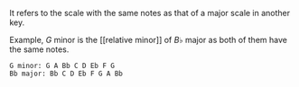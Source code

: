It refers to the scale with the same notes as that of a major scale in another key.

Example, $G$ minor is the [[relative minor]] of $B\flat$ major as both of them have the same notes.

```
G minor: G A Bb C D Eb F G
Bb major: Bb C D Eb F G A Bb
```
